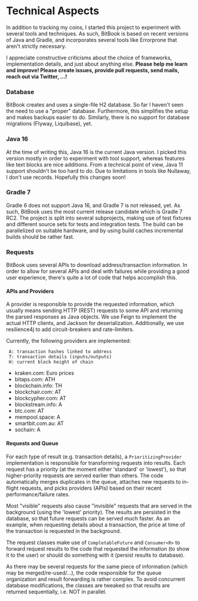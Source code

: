 # Technical Aspects
In addition to tracking my coins, I started this project to experiment with several
tools and techniques. As such, BitBook is based on recent versions of Java and Gradle,
and incorporates several tools like Errorprone that aren't strictly necessary.

I appreciate constructive criticisms about the choice of frameworks, implementation 
details, and just about anything else. **Please help me learn and improve!
Please create issues, provide pull requests, send mails, reach out via Twitter, ...!**

### Database
BitBook creates and uses a single-file H2 database. So far I haven't seen the need to
use a "proper" database.
Furthermore, this simplifies the setup and makes backups easier to do.
Similarly, there is no support for database migrations (Flyway, Liquibase), yet. 

### Java 16
At the time of writing this, Java 16 is the current Java version.
I picked this version mostly in order to experiment with tool support, whereas features like
text blocks are nice additions. From a technical point of view, Java 11 support shouldn't be too hard to do.
Due to limitations in tools like Nullaway, I don't use records. Hopefully this changes soon!

### Gradle 7
Gradle 6 does not support Java 16, and Gradle 7 is not released, yet. As such, BitBook
uses the most current release candidate which is Gradle 7 RC2. The project is split into
several subprojects, making use of test fixtures and different source sets for tests and
integration tests. The build can be parallelized on suitable hardware, and by using build
caches incremental builds should be rather fast.

### Requests
BitBook uses several APIs to download address/transaction information.
In order to allow for several APIs and deal with failures while providing a good user experience,
there's quite a lot of code that helps accomplish this.

#### APIs and Providers
A provider is responsible to provide the requested information, which usually means sending HTTP (REST) requests to
some API and returning the parsed responses as Java objects.
We use Feign to implement the actual HTTP clients, and Jackson for deserialization.
Additionally, we use resilience4j to add circuit-breakers and rate-limiters.

Currently, the following providers are implemented:
```
 A: transaction hashes linked to address
 T: transaction details (inputs/outputs)
 H: current block height of chain
 ```

 * kraken.com: Euro prices
 * bitaps.com: ATH
 * blockchain.info: TH
 * blockchair.com: AT
 * blockcypher.com: AT
 * blockstream.info: A
 * btc.com: AT
 * mempool.space: A
 * smartbit.com.au: AT
 * sochain: A

#### Requests and Queue
For each type of result (e.g. transaction details), a `PrioritizingProvider` implementation
is responsible for transforming requests into results. Each request has a priority (at the moment either 'standard'
or 'lowest'), so that higher-priority requests are served earlier than others.
The code automatically merges duplicates in the queue, attaches new requests to in-flight requests, and picks
providers (APIs) based on their recent performance/failure rates.

Most "visible" requests also cause "invisible" requests that are served in the background (using the 'lowest' priority).
The results are persisted in the database, so that future requests can be served much faster.
As an example, when requesting details about a transaction, the price at time of the transaction is requested in the
background.

The request classes make use of `CompletableFuture` and `Consumer<R>` to forward request results to the code that
requested the information (to show it to the user) or should do something with it (persist results to database).

As there may be several requests for the same piece of information (which may be merged/re-used/...), the code
responsible for the queue organization and result forwarding is rather complex.
To avoid concurrent database modifications, the classes are tweaked so that results are returned sequentially, i.e.
NOT in parallel.